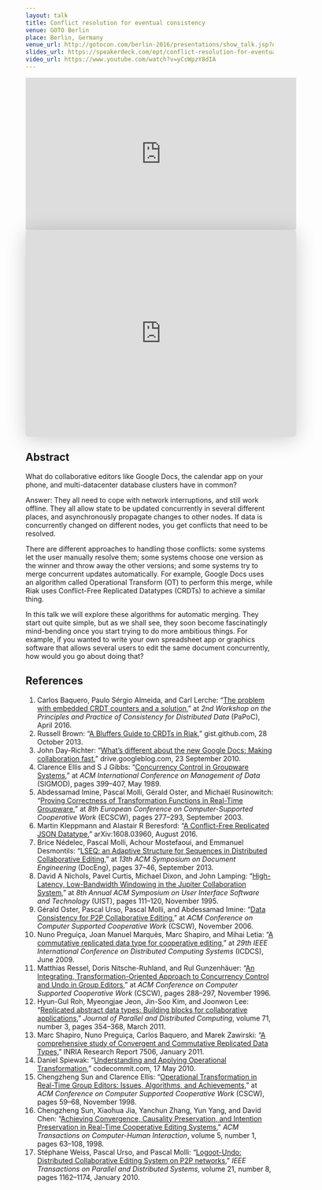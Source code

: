 ```yaml
---
layout: talk
title: Conflict resolution for eventual consistency
venue: GOTO Berlin
place: Berlin, Germany
venue_url: http://gotocon.com/berlin-2016/presentations/show_talk.jsp?oid=7910
slides_url: https://speakerdeck.com/ept/conflict-resolution-for-eventual-consistency
video_url: https://www.youtube.com/watch?v=yCcWpzY8dIA
---
```


<iframe width="550" height="309" src="https://www.youtube-nocookie.com/embed/yCcWpzY8dIA?rel=0" frameborder="0" allowfullscreen></iframe>

<iframe class="speakerdeck-iframe" frameborder="0" src="https://speakerdeck.com/player/4919ab73fb794e7ba0ff36501c981d5a" title="Conflict Resolution for Eventual Consistency" allowfullscreen="true" mozallowfullscreen="true" webkitallowfullscreen="true" style="border: 0px; background: padding-box padding-box rgba(0, 0, 0, 0.1); margin: 0px; padding: 0px; border-radius: 6px; box-shadow: rgba(0, 0, 0, 0.2) 0px 5px 40px; width: 550px; height: 420px;" data-ratio="1.3333333333333333"></iframe>


Abstract
--------

What do collaborative editors like Google Docs, the calendar app on your phone, and multi-datacenter
database clusters have in common?

Answer: They all need to cope with network interruptions, and still work offline. They all allow
state to be updated concurrently in several different places, and asynchronously propagate changes
to other nodes. If data is concurrently changed on different nodes, you get conflicts that need to
be resolved.

There are different approaches to handling those conflicts: some systems let the user manually
resolve them; some systems choose one version as the winner and throw away the other versions; and
some systems try to merge concurrent updates automatically. For example, Google Docs uses an
algorithm called Operational Transform (OT) to perform this merge, while Riak uses Conflict-Free
Replicated Datatypes (CRDTs) to achieve a similar thing.

In this talk we will explore these algorithms for automatic merging. They start out quite simple,
but as we shall see, they soon become fascinatingly mind-bending once you start trying to do more
ambitious things. For example, if you wanted to write your own spreadsheet app or graphics software
that allows several users to edit the same document concurrently, how would you go about doing that?


References
----------

1.  Carlos Baquero, Paulo Sérgio Almeida, and Carl Lerche: “[The problem with embedded CRDT counters
    and a solution][embedded],” at *2nd Workshop on the Principles and Practice of Consistency for
    Distributed Data* (PaPoC), April 2016.
2.  Russell Brown: “[A Bluffers Guide to CRDTs in Riak][riak],” gist.github.com, 28 October 2013.
3.  John Day-Richter: “[What’s different about the new Google Docs: Making collaboration
    fast][googledocs],” drive.googleblog.com, 23 September 2010.
4.  Clarence Ellis and S J Gibbs: “[Concurrency Control in Groupware Systems][ellis-gibbs],” at *ACM
    International Conference on Management of Data* (SIGMOD), pages 399–407, May 1989.
5.  Abdessamad Imine, Pascal Molli, Gérald Oster, and Michaël Rusinowitch: “[Proving Correctness of
    Transformation Functions in Real-Time Groupware][proving],” at *8th European Conference on
    Computer-Supported Cooperative Work* (ECSCW), pages 277–293, September 2003.
6.  Martin Kleppmann and Alastair R Beresford: “[A Conflict-Free Replicated JSON
    Datatype][json-crdt],” arXiv:1608.03960, August 2016.
7.  Brice Nédelec, Pascal Molli, Achour Mostefaoui, and Emmanuel Desmontils: “[LSEQ: an Adaptive
    Structure for Sequences in Distributed Collaborative Editing][lseq],” at *13th ACM Symposium on
    Document Engineering* (DocEng), pages 37–46, September 2013.
8.  David A Nichols, Pavel Curtis, Michael Dixon, and John Lamping: “[High-Latency, Low-Bandwidth
    Windowing in the Jupiter Collaboration System][jupiter],” at *8th Annual ACM Symposium on User
    Interface Software and Technology* (UIST), pages 111–120, November 1995.
9.  Gérald Oster, Pascal Urso, Pascal Molli, and Abdessamad Imine: “[Data Consistency for P2P
    Collaborative Editing][woot],” at *ACM Conference on Computer Supported Cooperative Work*
    (CSCW), November 2006.
10. Nuno Preguiça, Joan Manuel Marquès, Marc Shapiro, and Mihai Letia: “[A commutative replicated
    data type for cooperative editing][treedoc],” at *29th IEEE International Conference on
    Distributed Computing Systems* (ICDCS), June 2009.
11. Matthias Ressel, Doris Nitsche-Ruhland, and Rul Gunzenhäuer: “[An Integrating,
    Transformation-Oriented Approach to Concurrency Control and Undo in Group Editors][adopted],” at
    *ACM Conference on Computer Supported Cooperative Work* (CSCW), pages 288–297, November 1996.
12. Hyun-Gul Roh, Myeongjae Jeon, Jin-Soo Kim, and Joonwon Lee: “[Replicated abstract data types:
    Building blocks for collaborative applications][rga],” *Journal of Parallel and Distributed
    Computing*, volume 71, number 3, pages 354–368, March 2011.
13. Marc Shapiro, Nuno Preguiça, Carlos Baquero, and Marek Zawirski: “[A comprehensive study of
    Convergent and Commutative Replicated Data Types][crdt-survey],” INRIA Research Report 7506,
    January 2011.
14. Daniel Spiewak: “[Understanding and Applying Operational Transformation][spiewak],”
    codecommit.com, 17 May 2010.
15. Chengzheng Sun and Clarence Ellis: “[Operational Transformation in Real-Time Group Editors:
    Issues, Algorithms, and Achievements][sun-ellis],” at *ACM Conference on Computer Supported
    Cooperative Work* (CSCW), pages 59–68, November 1998.
16. Chengzheng Sun, Xiaohua Jia, Yanchun Zhang, Yun Yang, and David Chen: “[Achieving Convergence,
    Causality Preservation, and Intention Preservation in Real-Time Cooperative Editing
    Systems][goto],” *ACM Transactions on Computer-Human Interaction*, volume 5, number 1, pages
    63–108, 1998.
17. Stéphane Weiss, Pascal Urso, and Pascal Molli: “[Logoot-Undo: Distributed Collaborative Editing
    System on P2P networks][logoot],” *IEEE Transactions on Parallel and Distributed Systems*,
    volume 21, number 8, pages 1162–1174, January 2010.

[embedded]: http://haslab.uminho.pt/cbm/files/abstractcounterpapocfinal.pdf
[riak]: https://gist.github.com/russelldb/f92f44bdfb619e089a4d
[googledocs]: https://drive.googleblog.com/2010/09/whats-different-about-new-google-docs.html
[ellis-gibbs]: http://www-ihm.lri.fr/~mbl/ENS/CSCW/material/papers/Ellis-SIGMOD89.pdf
[proving]: http://www.ecscw.org/2003/015Imine_ecscw03.pdf
[json-crdt]: http://arxiv.org/abs/1608.03960
[lseq]: https://hal.archives-ouvertes.fr/file/index/docid/921633/filename/fp025-nedelec.pdf
[jupiter]: http://www.lively-kernel.org/repository/webwerkstatt/projects/Collaboration/paper/Jupiter.pdf
[woot]: https://hal.archives-ouvertes.fr/file/index/docid/108523/filename/OsterCSCW06.pdf
[treedoc]: https://hal.inria.fr/inria-00445975/document
[adopted]: https://pdfs.semanticscholar.org/6a31/3d12c90b01efae531e70f8d0cd1d1e8565ae.pdf
[rga]: http://csl.skku.edu/papers/jpdc11.pdf
[crdt-survey]: http://hal.inria.fr/inria-00555588/
[spiewak]: http://www.codecommit.com/blog/java/understanding-and-applying-operational-transformation
[sun-ellis]: http://citeseerx.ist.psu.edu/viewdoc/download?doi=10.1.1.53.933&rep=rep1&type=pdf
[goto]: http://salvin.jeancharles.free.fr/Documents/Projet%20-%20Boulot/NTU-Singapore/p63-sun.pdf
[logoot]: https://www.researchgate.net/profile/Pascal_Urso/publication/233882440_Logoot-Undo_Distributed_Collaborative_Editing_System/links/0fcfd50c84f5194937000000.pdf
